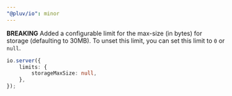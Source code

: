 ```yaml
---
"@pluv/io": minor
---
```


**BREAKING** Added a configurable limit for the max-size (in bytes) for storage (defaulting to 30MB). To unset this limit, you can set this limit to `0` or `null`.

```ts
io.server({
    limits: {
        storageMaxSize: null,
    },
});
```

